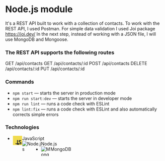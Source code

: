 # Node.js module

It's a REST API built to work with a collection of contacts.
To work with the REST API, I used Postman. For simple data validation I used Joi package https://joi.dev/
In the next step, instead of working with a JSON file, I will use MongoDB and Mongoose.

### The REST API supports the following routes

GET /api/contacts
GET /api/contacts/:id
POST /api/contacts
DELETE /api/contacts/:id
PUT /api/contacts/:id

### Commands

- `npm start` &mdash; starts the server in production mode
- `npm run start:dev` &mdash; starts the server in developer mode
- `npm run lint` &mdash; runs a code check with ESLint
- `npm lint:fix` &mdash; runs a code check with ESLint and also automatically corrects simple errors

### Technologies

- JavaScript
  <img align="left" src="https://github.com/devicons/devicon/blob/master/icons/javascript/javascript-original.svg" title="JavaScript" alt="JavaScript" width="30" height="30"/>
- Node.js
  <img align="left" src="https://cdn.jsdelivr.net/gh/devicons/devicon/icons/nodejs/nodejs-original-wordmark.svg" title="Node.js" alt="Node.js" width="60" height="60"/>
- MongoDB
  <img align="left" src="https://cdn.jsdelivr.net/gh/devicons/devicon/icons/mongodb/mongodb-plain-wordmark.svg" title="MongoDB" alt="MongoDB" width="30" height="30"/>
